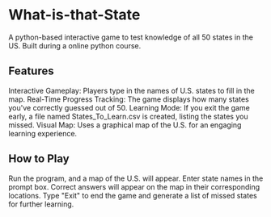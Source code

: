 # What-is-that-State
A python-based interactive game to test knowledge of all 50 states in the US. Built during a online python course.

## Features
Interactive Gameplay: Players type in the names of U.S. states to fill in the map.
Real-Time Progress Tracking: The game displays how many states you've correctly guessed out of 50.
Learning Mode: If you exit the game early, a file named States_To_Learn.csv is created, listing the states you missed.
Visual Map: Uses a graphical map of the U.S. for an engaging learning experience.

## How to Play
Run the program, and a map of the U.S. will appear.
Enter state names in the prompt box. Correct answers will appear on the map in their corresponding locations.
Type "Exit" to end the game and generate a list of missed states for further learning.
